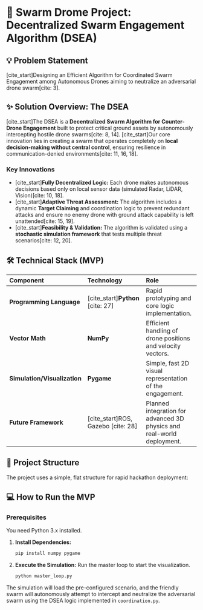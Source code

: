 # 🚀 Swarm Drome Project: Decentralized Swarm Engagement Algorithm (DSEA)

## 💡 Problem Statement
[cite_start]Designing an Efficient Algorithm for Coordinated Swarm Engagement among Autonomous Drones aiming to neutralize an adversarial drone swarm[cite: 3].

## ✨ Solution Overview: The DSEA
[cite_start]The DSEA is a **Decentralized Swarm Algorithm for Counter-Drone Engagement** built to protect critical ground assets by autonomously intercepting hostile drone swarms[cite: 8, 14]. [cite_start]Our core innovation lies in creating a swarm that operates completely on **local decision-making without central control**, ensuring resilience in communication-denied environments[cite: 11, 16, 18].

### Key Innovations
* [cite_start]**Fully Decentralized Logic:** Each drone makes autonomous decisions based only on local sensor data (simulated Radar, LiDAR, Vision)[cite: 10, 18].
* [cite_start]**Adaptive Threat Assessment:** The algorithm includes a dynamic **Target Claiming** and coordination logic to prevent redundant attacks and ensure no enemy drone with ground attack capability is left unattended[cite: 15, 19].
* [cite_start]**Feasibility & Validation:** The algorithm is validated using a **stochastic simulation framework** that tests multiple threat scenarios[cite: 12, 20].

## 🛠️ Technical Stack (MVP)

| Component | Technology | Role |
| :--- | :--- | :--- |
| **Programming Language** | [cite_start]**Python** [cite: 27] | Rapid prototyping and core logic implementation. |
| **Vector Math** | **NumPy** | Efficient handling of drone positions and velocity vectors. |
| **Simulation/Visualization** | **Pygame** | Simple, fast 2D visual representation of the engagement. |
| **Future Framework** | [cite_start]ROS, Gazebo [cite: 28] | Planned integration for advanced 3D physics and real-world deployment. |

## 📁 Project Structure

The project uses a simple, flat structure for rapid hackathon deployment:
## 💻 How to Run the MVP

### Prerequisites
You need Python 3.x installed.

1.  **Install Dependencies:**
    ```bash
    pip install numpy pygame
    ```

2.  **Execute the Simulation:**
    Run the master loop to start the visualization.
    ```bash
    python master_loop.py
    ```

The simulation will load the pre-configured scenario, and the friendly swarm will autonomously attempt to intercept and neutralize the adversarial swarm using the DSEA logic implemented in `coordination.py`.